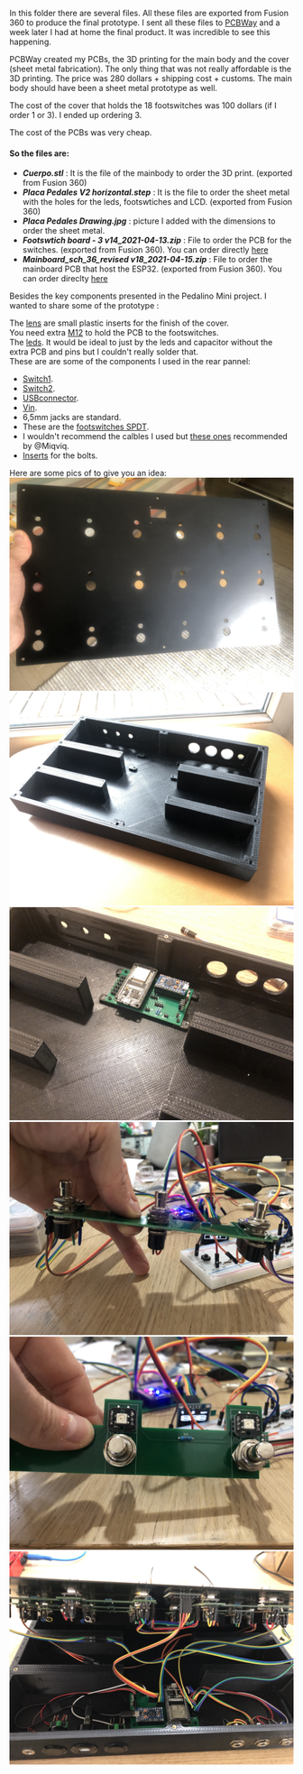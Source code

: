 In this folder there are several files. All these files are exported from Fusion 360 to produce the final prototype. I sent all these files to [PCBWay](https://www.pcbway.com) and a week later I had at home the final product.
It was incredible to see this happening. 

PCBWay created my PCBs, the 3D printing for the main body and the cover (sheet metal fabrication). The only thing that was not really affordable is the 3D printing.
The price was 280 dollars + shipping cost + customs. The main body should have been a sheet metal prototype as well.  

The cost of the cover that holds the 18 footswitches was 100 dollars (if I order 1 or 3). I ended up ordering 3.  

The cost of the PCBs was very cheap.

#### So the files are:
- ***Cuerpo.stl*** : It is the file of the mainbody to order the 3D print. (exported from Fusion 360)
- ***Placa Pedales V2 horizontal.step*** : It is the file to order the sheet metal with the holes for the leds, footswtiches and LCD. (exported from Fusion 360)
- ***Placa Pedales Drawing.jpg*** : picture I added with the dimensions to order the sheet metal.
- ***Footswtich board - 3 v14_2021-04-13.zip*** : File to order the PCB for the switches. (exported from Fusion 360). You can order directly [here](https://www.pcbway.com/project/shareproject/Footswtich_PCB_for_my_pedalino_mini_prototype.html)
- ***Mainboard_sch_36_revised v18_2021-04-15.zip*** : File to order the mainboard PCB that host the ESP32. (exported from Fusion 360). You can order direclty [here](https://www.pcbway.com/project/shareproject/Pedalino_mini_mainboard.html)


Besides the key components presented in the Pedalino Mini project. I wanted to share some of the prototype :

The [lens](https://www.tme.eu/fr/details/fix-lc5-3/lentilles/fix-fasten/) are small plastic inserts for the finish of the cover.  
You need extra [M12](https://www.ebay.fr/itm/233320916727?hash=item365302a6f7:g:1WQAAOSwXepcTurq) to hold the PCB to the footswitches.  
The [leds](https://www.banggood.com/fr/10Pcs-One-Bit-WS2812B-Serial-5050-Full-Color-LED-Sensor-Module-p-964189.html?rmmds=detail-left-hotproducts&cur_warehouse=CN). It would be ideal to just by the leds and capacitor without the extra PCB and pins but I couldn't really solder that.  
These are are some of the components I used in the rear pannel:
- [Switch1](https://fr.aliexpress.com/item/1349203593.html?spm=a2g0s.9042311.0.0.46d66c37LY1Li4).  
- [Switch2](https://fr.aliexpress.com/item/1346271859.html?spm=a2g0s.9042311.0.0.39186c37tSKdOL).  
- [USBconnector](https://fr.aliexpress.com/item/1346271859.html?spm=a2g0s.9042311.0.0.46d66c37LY1Li4).  
- [Vin](https://fr.aliexpress.com/item/32974835401.html?spm=a2g0s.9042311.0.0.46d66c37LY1Li4).  
- 6,5mm jacks are standard.  
- These are the [footswitches SPDT](https://fr.aliexpress.com/item/32873378875.html?spm=a2g0s.9042311.0.0.46d66c37LY1Li4).  
- I wouldn't recommend the calbles I used but [these ones](https://fr.aliexpress.com/item/32954418743.html) recommended by @Miqviq.  
- [Inserts](https://www.amazon.fr/gp/product/B08K1BVGN9/ref=ppx_yo_dt_b_asin_title_o02_s00?ie=UTF8&psc=1) for the bolts.  

Here are some pics of to give you an idea:
![Pic4](https://github.com/juani13973/pedalinio-18-footswitches-prototype/blob/main/images/pic%207%20-%20cover.JPG)
![Pic5](https://github.com/juani13973/pedalinio-18-footswitches-prototype/blob/main/images/pic%208%20-%20body.JPG)
![Pic1](https://github.com/juani13973/pedalinio-18-footswitches-prototype/blob/main/images/Pic%20mainboard.jpeg)
![Pic2](https://github.com/juani13973/pedalinio-18-footswitches-prototype/blob/main/images/footswitch%20pcb%201.jpg)
![Pic3](https://github.com/juani13973/pedalinio-18-footswitches-prototype/blob/main/images/footswitch%20pcb%202.jpg)
![Pic6](https://github.com/juani13973/pedalinio-18-footswitches-prototype/blob/main/images/pic%209%20-%20internal%20view.JPG)


